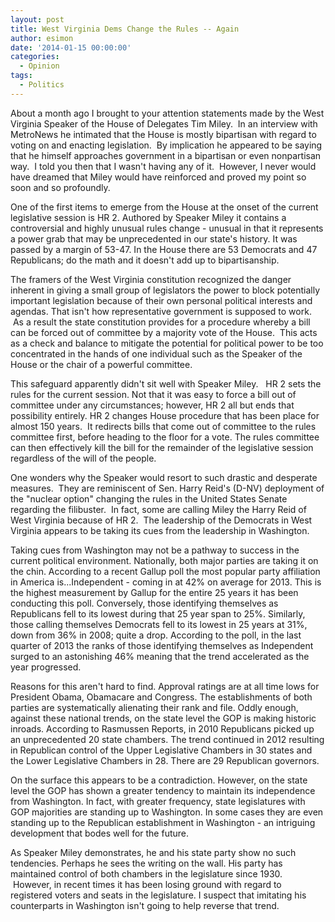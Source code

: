 ```yaml
---
layout: post
title: West Virginia Dems Change the Rules -- Again
author: esimon
date: '2014-01-15 00:00:00'
categories:
  - Opinion
tags:
  - Politics
---
```

About a month ago I brought to your attention statements made by the West Virginia Speaker of the House of Delegates Tim Miley.  In an interview with MetroNews he intimated that the House is mostly bipartisan with regard to voting on and enacting legislation.  By implication he appeared to be saying that he himself approaches government in a bipartisan or even nonpartisan way.  I told you then that I wasn't having any of it.  However, I never would have dreamed that Miley would have reinforced and proved my point so soon and so profoundly.  

One of the first items to emerge from the House at the onset of the current legislative session is HR 2. Authored by Speaker Miley it contains a controversial and highly unusual rules change - unusual in that it represents a power grab that may be unprecedented in our state's history. It was passed by a margin of 53-47. In the House there are 53 Democrats and 47 Republicans; do the math and it doesn't add up to bipartisanship.  

The framers of the West Virginia constitution recognized the danger inherent in giving a small group of legislators the power to block potentially important legislation because of their own personal political interests and agendas. That isn't how representative government is supposed to work.  As a result the state constitution provides for a procedure whereby a bill can be forced out of committee by a majority vote of the House.  This acts as a check and balance to mitigate the potential for political power to be too concentrated in the hands of one individual such as the Speaker of the House or the chair of a powerful committee. 

This safeguard apparently didn't sit well with Speaker Miley.   HR 2 sets the rules for the current session. Not that it was easy to force a bill out of committee under any circumstances; however, HR 2 all but ends that possibility entirely. HR 2 changes House procedure that has been place for almost 150 years.  It redirects bills that come out of committee to the rules committee first, before heading to the floor for a vote. The rules committee can then effectively kill the bill for the remainder of the legislative session regardless of the will of the people. 

One wonders why the Speaker would resort to such drastic and desperate measures.  They are reminiscent of Sen. Harry Reid's (D-NV) deployment of the "nuclear option" changing the rules in the United States Senate regarding the filibuster.  In fact, some are calling Miley the Harry Reid of West Virginia because of HR 2.  The leadership of the Democrats in West Virginia appears to be taking its cues from the leadership in Washington. 

Taking cues from Washington may not be a pathway to success in the current political environment. Nationally, both major parties are taking it on the chin. According to a recent Gallup poll the most popular party affiliation in America is...Independent - coming in at 42% on average for 2013. This is the highest measurement by Gallup for the entire 25 years it has been conducting this poll. Conversely, those identifying themselves as Republicans fell to its lowest during that 25 year span to 25%. Similarly, those calling themselves Democrats fell to its lowest in 25 years at 31%, down from 36% in 2008; quite a drop. According to the poll, in the last quarter of 2013 the ranks of those identifying themselves as Independent surged to an astonishing 46% meaning that the trend accelerated as the year progressed.

Reasons for this aren't hard to find. Approval ratings are at all time lows for President Obama, Obamacare and Congress. The establishments of both parties are systematically alienating their rank and file. Oddly enough, against these national trends, on the state level the GOP is making historic inroads. According to Rasmussen Reports, in 2010 Republicans picked up an unprecedented 20 state chambers. The trend continued in 2012 resulting in Republican control of the Upper Legislative Chambers in 30 states and the Lower Legislative Chambers in 28. There are 29 Republican governors. 

On the surface this appears to be a contradiction. However, on the state level the GOP has shown a greater tendency to maintain its independence from Washington. In fact, with greater frequency, state legislatures with GOP majorities are standing up to Washington. In some cases they are even standing up to the Republican establishment in Washington - an intriguing development that bodes well for the future. 

As Speaker Miley demonstrates, he and his state party show no such tendencies. Perhaps he sees the writing on the wall. His party has maintained control of both chambers in the legislature since 1930.  However, in recent times it has been losing ground with regard to registered voters and seats in the legislature. I suspect that imitating his counterparts in Washington isn't going to help reverse that trend. 

